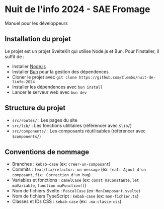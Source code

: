 # Nuit de l'info 2024 - SAE Fromage

Manuel pour les développeurs

## Installation du projet

Le projet est un projet SvelteKit qui utilise Node.js et Bun. Pour l'installer, il suffit de :

- Installer [Node.js](https://nodejs.org/)
- Installer [Bun](https://bun.sh) pour la gestion des dépendences
- Cloner le projet avec `git clone https://github.com/Clembs/nuit-de-linfo-2024`
- Installer les dépendences avec `bun install`
- Lancer le serveur web avec `bun dev`

## Structure du projet

- `src/routes/` : Les pages du site
- `src/lib/` : Les fonctions utilitaires (référencer avec `$lib/`)
- `src/components/` : Les composants réutilisables (référencer avec `$components/`)

## Conventions de nommage

- Branches : `kebab-case` (ex: `creer-un-composant`)
- Commits : `feat/fix/refactor: un message` (ex: `feat: Ajout d'un composant`, `fix: Correction d'un bug`)
- Variables et fonctions : `camelCase` (ex: `const maConstante`, `let maVariable`, `function maFonction()`)
- Nom de fichiers Svelte : `PascalCase` (ex: `MonComposant.svelte`)
- Nom de fichiers TypeScript : `kebab-case` (ex: `mon-fichier.ts`)
- Classes et IDs CSS : `kebab-case` (ex: `.ma-classe-css`)

